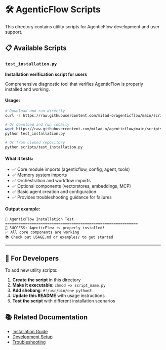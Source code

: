 # 🛠️ AgenticFlow Scripts

This directory contains utility scripts for AgenticFlow development and user support.

## 📋 Available Scripts

### `test_installation.py`
**Installation verification script for users**

Comprehensive diagnostic tool that verifies AgenticFlow is properly installed and working.

#### Usage:
```bash
# Download and run directly
curl -s https://raw.githubusercontent.com/milad-o/agenticflow/main/scripts/test_installation.py | python

# Or download and run locally
wget https://raw.githubusercontent.com/milad-o/agenticflow/main/scripts/test_installation.py
python test_installation.py

# Or from cloned repository
python scripts/test_installation.py
```

#### What it tests:
- ✅ Core module imports (agenticflow, config, agent, tools)
- ✅ Memory system imports  
- ✅ Orchestration and workflow imports
- ✅ Optional components (vectorstores, embeddings, MCP)
- ✅ Basic agent creation and configuration
- ✅ Provides troubleshooting guidance for failures

#### Output example:
```
🚀 AgenticFlow Installation Test
============================================================
🎉 SUCCESS: AgenticFlow is properly installed!
✅ All core components are working
📚 Check out USAGE.md or examples/ to get started
```

---

## 🔧 For Developers

To add new utility scripts:

1. **Create the script** in this directory
2. **Make it executable**: `chmod +x script_name.py`
3. **Add shebang**: `#!/usr/bin/env python3`
4. **Update this README** with usage instructions
5. **Test the script** with different installation scenarios

## 📚 Related Documentation

- [Installation Guide](../USAGE.md#installation)
- [Development Setup](../README.md#development-installation)
- [Troubleshooting](../README.md#troubleshooting)